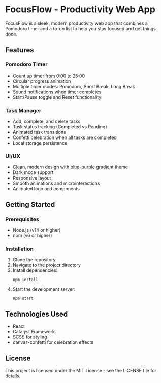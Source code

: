 # FocusFlow - Productivity Web App

FocusFlow is a sleek, modern productivity web app that combines a Pomodoro timer and a to-do list to help you stay focused and get things done.

## Features

### Pomodoro Timer
- Count up timer from 0:00 to 25:00
- Circular progress animation
- Multiple timer modes: Pomodoro, Short Break, Long Break
- Sound notifications when timer completes
- Start/Pause toggle and Reset functionality

### Task Manager
- Add, complete, and delete tasks
- Task status tracking (Completed vs Pending)
- Animated task transitions
- Confetti celebration when all tasks are completed
- Local storage persistence

### UI/UX
- Clean, modern design with blue-purple gradient theme
- Dark mode support
- Responsive layout
- Smooth animations and microinteractions
- Animated logo and components

## Getting Started

### Prerequisites
- Node.js (v14 or higher)
- npm (v6 or higher)

### Installation
1. Clone the repository
2. Navigate to the project directory
3. Install dependencies:
   ```
   npm install
   ```
4. Start the development server:
   ```
   npm start
   ```

## Technologies Used
- React
- Catalyst Framework
- SCSS for styling
- canvas-confetti for celebration effects

## License
This project is licensed under the MIT License - see the LICENSE file for details.
